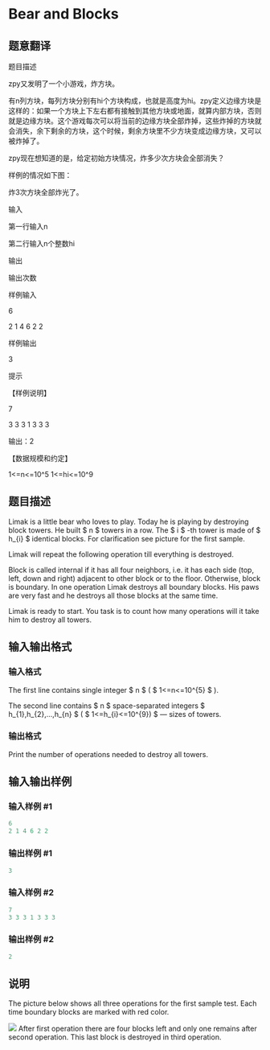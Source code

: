 # Bear and Blocks

## 题意翻译

题目描述

zpy又发明了一个小游戏，炸方块。

有n列方块，每列方块分别有hi个方块构成，也就是高度为hi。zpy定义边缘方块是这样的：如果一个方块上下左右都有接触到其他方块或地面，就算内部方块，否则就是边缘方块。这个游戏每次可以将当前的边缘方块全部炸掉，这些炸掉的方块就会消失，余下剩余的方块，这个时候，剩余方块里不少方块变成边缘方块，又可以被炸掉了。

zpy现在想知道的是，给定初始方块情况，炸多少次方块会全部消失？

样例的情况如下图：

炸3次方块全部炸光了。

输入

第一行输入n

第二行输入n个整数hi

输出

输出次数

样例输入

6

2 1 4 6 2 2

样例输出

3

提示

【样例说明】

7

3 3 3 1 3 3 3

输出：2

【数据规模和约定】

1<=n<=10^5 1<=hi<=10^9

## 题目描述

Limak is a little bear who loves to play. Today he is playing by destroying block towers. He built $ n $ towers in a row. The $ i $ -th tower is made of $ h_{i} $ identical blocks. For clarification see picture for the first sample.

Limak will repeat the following operation till everything is destroyed.

Block is called internal if it has all four neighbors, i.e. it has each side (top, left, down and right) adjacent to other block or to the floor. Otherwise, block is boundary. In one operation Limak destroys all boundary blocks. His paws are very fast and he destroys all those blocks at the same time.

Limak is ready to start. You task is to count how many operations will it take him to destroy all towers.

## 输入输出格式

### 输入格式

The first line contains single integer $ n $ ( $ 1<=n<=10^{5} $ ).

The second line contains $ n $ space-separated integers $ h_{1},h_{2},...,h_{n} $ ( $ 1<=h_{i}<=10^{9}) $ — sizes of towers.

### 输出格式

Print the number of operations needed to destroy all towers.

## 输入输出样例

### 输入样例 #1

```cpp
6
2 1 4 6 2 2

```
### 输出样例 #1

```cpp
3

```
### 输入样例 #2

```cpp
7
3 3 3 1 3 3 3

```
### 输出样例 #2

```cpp
2

```
## 说明

The picture below shows all three operations for the first sample test. Each time boundary blocks are marked with red color.

![](https://cdn.luogu.com.cn/upload/vjudge_pic/CF573B/256df13c1ef1192f2e98a72ff5ba9bb98f4ceade.png) After first operation there are four blocks left and only one remains after second operation. This last block is destroyed in third operation.

